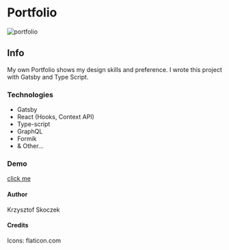 # Portfolio
![portfolio](https://user-images.githubusercontent.com/47790273/92597518-cbbf6600-f2a7-11ea-9310-3676c36f2e81.png)

## Info
My own Portfolio shows my design skills and preference. I wrote this project with Gatsby and Type Script.

### Technologies
- Gatsby
- React (Hooks, Context API)
- Type-script
- GraphQL
- Formik
- & Other...

### Demo
[click me](http://skoczekk.pl/)

#### Author
Krzysztof Skoczek

#### Credits
Icons: flaticon.com 
